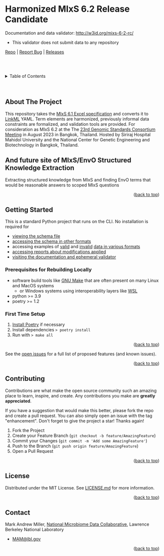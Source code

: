 <h1>Harmonized MIxS 6.2 Release Candidate</h1>

Documentation and data validator: http://w3id.org/mixs-6-2-rc/
- This validator does not submit data to any repository

<nav>
  <a href="https://github.com/turbomam/mixs-envo-struct-knowl-extraction">Repo</a>
  |
  <a href="https://github.com/turbomam/mixs-envo-struct-knowl-extraction/issues">Report Bug</a>
  |
  <a href="https://github.com/turbomam/mixs-envo-struct-knowl-extraction/releases">Releases</a>
</nav>

<!-- TABLE OF CONTENTS -->

<br><br>

<details>
  <summary>Table of Contents</summary>
  <ol>
    <li>
      <a href="#about-the-project">About The Project</a>
    </li>
    <li>
      <a href="#getting-started">Getting Started</a>
      <ul>
        <li><a href="#prerequisites">Prerequisites</a></li>
        <li><a href="#installation">Installation</a></li>
      </ul>
    </li>
    <li><a href="#usage">Usage</a></li>
    <li><a href="#roadmap">Roadmap</a></li>
    <li><a href="#contributing">Contributing</a></li>
    <li><a href="#license">License</a></li>
    <li><a href="#contact">Contact</a></li>
  </ol>
</details>
<br><br>
<!-- ABOUT THE PROJECT -->

## About The Project

This repository takes the [MIxS 6.1 Excel specification](https://github.com/GenomicsStandardsConsortium/mixs/blob/main/mixs/excel/mixs_v6.xlsx) and converts it to [LinkML](https://linkml.io/) YAML. Term elements are harmonized, 
previously informal data constraints are formalized, and validation tools are provided. For consideration as MIxS 6.2 at the 
The [23rd Genomic Standards Consortium Meeting](https://genomicsstandardsconsortium.github.io/GSC23-Bangkok/) in August 2023 in Bangkok, Thailand. Hosted by Siriraj Hospital Mahidol University and the 
National Center for Genetic Engineering and Biotechnology in Bangkok, Thailand.

<h2>And future site of MIxS/EnvO Structured Knowledge Extraction</h2>

<p>Extracting structured knowledge from MIxS and finding EnvO terms that would be reasonable answers to scoped MIxS questions</p>

<p align="right">(<a href="#readme-top">back to top</a>)</p>

<!-- GETTING STARTED -->

## Getting Started

This is a standard Python project that runs on the CLI. No installation is required for 
- [viewing the schema file](https://github.com/microbiomedata/mixs-6-2-release-candidate/blob/main/generated-schema/mixs_6_2_rc.yaml)
- [accessing the schema in other formats](https://github.com/microbiomedata/mixs-6-2-release-candidate/tree/main/schema-derivatives)
- accessing examples of [valid](https://github.com/microbiomedata/mixs-6-2-release-candidate/tree/main/curated-data/valid) and [invalid](https://github.com/microbiomedata/mixs-6-2-release-candidate/tree/main/curated-data/invalid) [data in various formats](https://github.com/microbiomedata/mixs-6-2-release-candidate/tree/main/converted-data)
- [accessing reports about modifications applied](https://github.com/microbiomedata/mixs-6-2-release-candidate/tree/main/conflict-reports) 
- [visiting the documentation and ephemeral validator](http://w3id.org/mixs-6-2-rc/)

### Prerequisites for Rebuilding Locally

- software build tools like [GNU Make](https://www.gnu.org/software/make/) that are often present on many Linux and MacOS systems
  - or Windows systems using interoperability layers like [WSL](https://learn.microsoft.com/en-us/windows/wsl/install)
- python >= 3.9
- poetry >= 1.2

### First Time Setup

1. [Install Poetry](https://python-poetry.org/docs/#installation) if necessary
1. Install dependencies `> poetry install`
1. Run with `> make all`

<p align="right">(<a href="#readme-top">back to top</a>)</p>

<!-- USAGE EXAMPLES -->

<!-- ## Usage

[TODO] Use this space to show useful examples of how a project can be used.

<p align="right">(<a href="#readme-top">back to top</a>)</p>  -->

<!-- ROADMAP -->

See the [open issues](https://github.com/turbomam/mixs-envo-struct-knowl-extraction/issues) for a full list of proposed
features (and known issues).

<p align="right">(<a href="#readme-top">back to top</a>)</p>

<!-- CONTRIBUTING -->

## Contributing

Contributions are what make the open source community such an amazing place to learn, inspire, and create. Any
contributions you make are **greatly appreciated**.

If you have a suggestion that would make this better, please fork the repo and create a pull request. You can also
simply open an issue with the tag "enhancement".
Don't forget to give the project a star! Thanks again!

1. Fork the Project
2. Create your Feature Branch (`git checkout -b feature/AmazingFeature`)
3. Commit your Changes (`git commit -m 'Add some AmazingFeature'`)
4. Push to the Branch (`git push origin feature/AmazingFeature`)
5. Open a Pull Request

<p align="right">(<a href="#readme-top">back to top</a>)</p>

<!-- LICENSE -->

## License

Distributed under the MIT License. See [LICENSE.md](./LICENSE.md) for more information.

<p align="right">(<a href="#readme-top">back to top</a>)</p>


## Contact

Mark Andrew Miller, [National Microbiome Data Collaborative](https://microbiomedata.org/), Lawrence Berkeley National Laboratory
- MAM@lbl.gov

<p align="right">(<a href="#readme-top">back to top</a>)</p>
